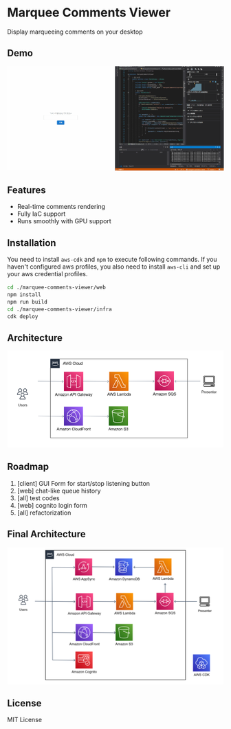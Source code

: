 # Marquee Comments Viewer
Display marqueeing comments on your desktop

## Demo
![demo animation](demo.gif)

## Features
- Real-time comments rendering
- Fully IaC support
- Runs smoothly with GPU support

## Installation
You need to install `aws-cdk` and `npm` to execute following commands.
If you haven't configured aws profiles, you also need to install `aws-cli` and set up your aws credential profiles.
```bash
cd ./marquee-comments-viewer/web
npm install
npm run build
cd ./marquee-comments-viewer/infra
cdk deploy
```

## Architecture
![architecture](architecture.png)

## Roadmap
1. [client] GUI Form for start/stop listening button
2. [web] chat-like queue history
3. [all] test codes
4. [web] cognito login form
5. [all] refactorization

## Final Architecture
![final architecture](architecture_final.png)

## License
MIT License

